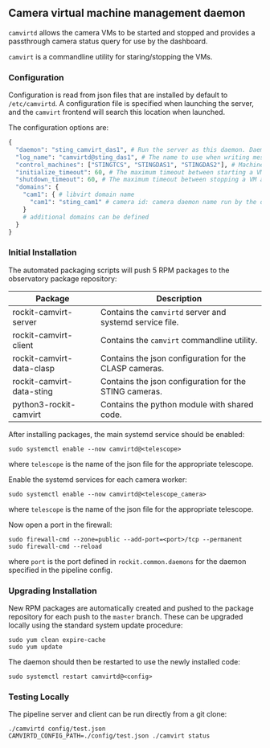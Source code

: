 ## Camera virtual machine management daemon

`camvirtd` allows the camera VMs to be started and stopped and provides a passthrough camera status query for use by the dashboard.

`camvirt` is a commandline utility for staring/stopping the VMs.

### Configuration

Configuration is read from json files that are installed by default to `/etc/camvirtd`.
A configuration file is specified when launching the server, and the `camvirt` frontend will search this location when launched.

The configuration options are:
```python
{
  "daemon": "sting_camvirt_das1", # Run the server as this daemon. Daemon types are registered in `rockit.common.daemons`.
  "log_name": "camvirtd@sting_das1", # The name to use when writing messages to the observatory log.
  "control_machines": ["STINGTCS", "STINGDAS1", "STINGDAS2"], # Machine names that are allowed to control (rather than just query) state. Machine names are registered in `rockit.common.IP`.
  "initialize_timeout": 60, # The maximum timeout between starting a VM and camd becoming active.
  "shutdown_timeout": 60, # The maximum timeout between stopping a VM and it powering off
  "domains": {
    "cam1": { # libvirt domain name
      "cam1": "sting_cam1" # camera id: camera daemon name run by the daemon
    }
    # additional domains can be defined
  }
}

```


### Initial Installation


The automated packaging scripts will push 5 RPM packages to the observatory package repository:

| Package                   | Description                                              |
|---------------------------|----------------------------------------------------------|
| rockit-camvirt-server     | Contains the `camvirtd` server and systemd service file. |
| rockit-camvirt-client     | Contains the `camvirt` commandline utility.              |
| rockit-camvirt-data-clasp | Contains the json configuration for the CLASP cameras.   |
| rockit-camvirt-data-sting | Contains the json configuration for the STING cameras.   |
| python3-rockit-camvirt    | Contains the python module with shared code.             |

After installing packages, the main systemd service should be enabled:

```
sudo systemctl enable --now camvirtd@<telescope>
```

where `telescope` is the name of the json file for the appropriate telescope.

Enable the systemd services for each camera worker:

```
sudo systemctl enable --now camvirtd@<telescope_camera>
```

where `telescope` is the name of the json file for the appropriate telescope.

Now open a port in the firewall:
```
sudo firewall-cmd --zone=public --add-port=<port>/tcp --permanent
sudo firewall-cmd --reload
```
where `port` is the port defined in `rockit.common.daemons` for the daemon specified in the pipeline config.

### Upgrading Installation

New RPM packages are automatically created and pushed to the package repository for each push to the `master` branch.
These can be upgraded locally using the standard system update procedure:
```
sudo yum clean expire-cache
sudo yum update
```

The daemon should then be restarted to use the newly installed code:
```
sudo systemctl restart camvirtd@<config>
```

### Testing Locally

The pipeline server and client can be run directly from a git clone:
```
./camvirtd config/test.json
CAMVIRTD_CONFIG_PATH=./config/test.json ./camvirt status
```
